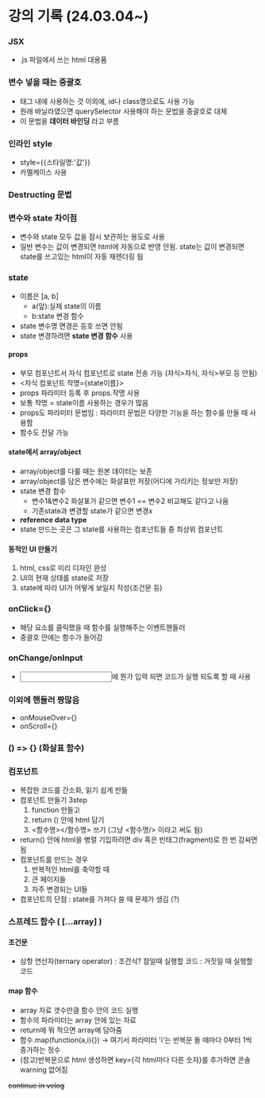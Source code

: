 # 강의 기록 (24.03.04~)

### JSX
- .js 파일에서 쓰는 html 대용품
   
### 변수 넣을 때는 중괄호
- 태그 내에 사용하는 것 이외에, id나 class명으로도 사용 가능
- 원래 바닐라였으면 querySelector 사용해야 하는 문법을 중괄호로 대체
- 이 문법을 **데이터 바인딩** 라고 부름

### 인라인 style
- style={{스타일명:'값'}}
- 카멜케이스 사용

### Destructing 문법

### 변수와 state 차이점
- 변수와 state 모두 값을 잠시 보관하는 용도로 사용
- 일반 변수는 값이 변경되면 html에 자동으로 반영 안됨. state는 값이 변경되면 state를 쓰고있는 html이 자동 재렌더링 됨

### state 
- 이름은 [a, b]
  - a(앞):실제 state의 이름
  - b:state 변경 함수
- state 변수명 면경은 등호 쓰면 안됨
- state 변경하려면 **state 변경 함수** 사용

#### props
- 부모 컴포넌트서 자식 컴포넌트로 state 전송 가능 (자식>자식, 자식>부모 등 안됨)
- <자식 컴포넌트 작명={state이름}>
- props 파라미터 등록 후 props.작명 사용
- 보통 작명 = state이름 사용하는 경우가 많음
- props도 파라미터 문법임 : 파라미터 문법은 다양한 기능을 하는 함수를 만들 때 사용함
- 함수도 전달 가능

#### state에서 array/object
- array/object를 다룰 때는 원본 데이터는 보존
- array/object를 담은 변수에는 화살표만 저장(어디에 가리키는 정보만 저장)
- state 변경 함수
  - 변수1&변수2 화살표가 같으면 변수1 == 변수2 비교해도 같다고 나옴
  - 기존state과 변경할 state가 같으면 변경x 
- **reference data type**
- state 만드는 곳은 그 state를 사용하는 컴포넌트들 중 최상위 컴포넌트

#### 동적인 UI 만들기
1. html, css로 미리 디자인 완성
2. UI의 현재 상태를 state로 저장
3. state에 따라 UI가 어떻게 보일지 작성(조건문 등)

### onClick={}
- 해당 요소를 클릭했을 때 함수를 실행해주는 이벤트핸들러
- 중괄호 안에는 함수가 들어감

### onChange/onInput
- <input/>에 뭔가 입력 되면 코드가 실행 되도록 할 때 사용

### 이외에 핸들러 짱많음
- onMouseOver={}
- onScroll={}

### () => {} (화살표 함수)

### 컴포넌트
- 복잡한 코드를 간소화, 읽기 쉽게 만듦
- 컴포넌트 만들기 3step
  1. function 만들고
  2. return () 안에 html 담기
  3. <함수명></함수명> 쓰기 (그냥 <함수명/> 이라고 써도 됨)
- return() 안에 html을 병렬 기입하려면 div 혹은 빈태그(fragment)로 한 번 감싸면 됨
- 컴포넌트를 만드는 경우
  1. 반복적인 html를 축약할 때
  2. 큰 페이지들
  3. 자주 변경되는 UI들
- 컴포넌트의 단점 : state를 가져다 쓸 때 문제가 생김 (?)

### 스프레드 함수 ( [...array] )

#### 조건문
- 삼항 연산자(ternary operator) : 조건식? 참일때 실행할 코드 : 거짓일 때 실행할 코드

#### map 함수
- array 자료 갯수만큼 함수 안의 코드 실행
- 함수의 파라미터는 array 안에 있는 자료
- return에 뭐 적으면 array에 담아줌
- 함수.map(function(a,i){}) -> 여기서 파라미터 'i'는 반복문 돌 때마다 0부터 1씩 증가하는 정수
- (참고)반복문으로 html 생성하면 key={각 html마다 다른 숫자}를 추가하면 콘솔 warning 없어짐

~~continue in velog~~